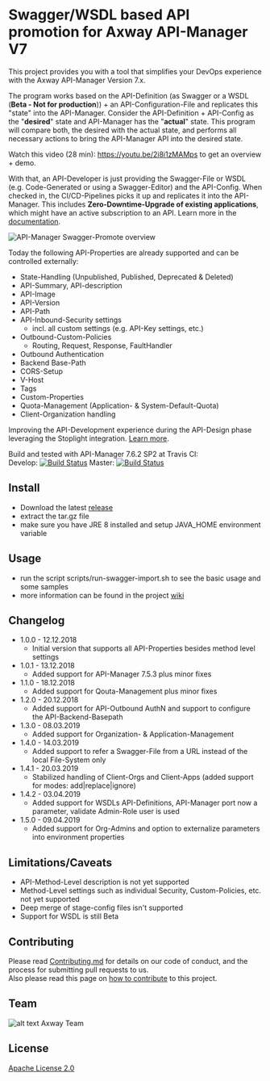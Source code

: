 # Swagger/WSDL based API promotion for Axway API-Manager V7

This project provides you with a tool that simplifies your DevOps experience with the Axway API-Manager Version 7.x. 

The program works based on the API-Definition (as Swagger or a WSDL (__Beta - Not for production__)) + an API-Configuration-File and replicates this "state" into the API-Manager. Consider the API-Definition + API-Config as the "__desired__" state and API-Manager has the "__actual__" state. This program will compare both, the desired with the actual state, and performs all necessary actions to bring the API-Manager API into the desired state.

Watch this video (28 min): https://youtu.be/2i8i1zMAMps to get an overview + demo.

With that, an API-Developer is just providing the Swagger-File or WSDL (e.g. Code-Generated or using a Swagger-Editor) and the API-Config. When checked in, the CI/CD-Pipelines picks it up and replicates it into the API-Manager. 
This includes __Zero-Downtime-Upgrade of existing applications__, which might have an active subscription to an API. Learn more in the [documentation](https://github.com/Axway-API-Management-Plus/apimanager-swagger-promote/wiki).

![API-Manager Swagger-Promote overview]( https://github.com/Axway-API-Management-Plus/apimanager-swagger-promote/blob/master/src/lib/images/apimanager-swagger-promote-overview.png )

Today the following API-Properties are already supported and can be controlled externally:
- State-Handling (Unpublished, Published, Deprecated & Deleted)
- API-Summary, API-description
- API-Image 
- API-Version
- API-Path
- API-Inbound-Security settings 
  - incl. all custom settings (e.g. API-Key settings, etc.)
- Outbound-Custom-Policies
  - Routing, Request, Response, FaultHandler
- Outbound Authentication
- Backend Base-Path
- CORS-Setup
- V-Host
- Tags
- Custom-Properties
- Quota-Management (Application- & System-Default-Quota)
- Client-Organization handling  

Improving the API-Development experience during the API-Design phase leveraging the Stoplight integration. [Learn more](https://github.com/Axway-API-Management-Plus/apimanager-swagger-promote/wiki/Stoplight-Integration).

Build and tested with API-Manager 7.6.2 SP2 at Travis CI:  
Develop: [![Build Status](https://travis-ci.org/Axway-API-Management-Plus/apimanager-swagger-promote.svg?branch=develop)](https://travis-ci.org/Axway-API-Management-Plus/apimanager-swagger-promote)
Master: [![Build Status](https://travis-ci.org/Axway-API-Management-Plus/apimanager-swagger-promote.svg?branch=master)](https://travis-ci.org/Axway-API-Management-Plus/apimanager-swagger-promote)

## Install
- Download the latest [release](https://github.com/Axway-API-Management-Plus/apimanager-swagger-promote/releases)
- extract the tar.gz file
- make sure you have JRE 8 installed and setup JAVA_HOME environment variable

## Usage
- run the script scripts/run-swagger-import.sh to see the basic usage and some samples
- more information can be found in the project [wiki](https://github.com/Axway-API-Management-Plus/apimanager-swagger-promote/wiki) 

## Changelog
- 1.0.0 - 12.12.2018
  - Initial version that supports all API-Properties besides method level settings
- 1.0.1 - 13.12.2018
  - Added support for API-Manager 7.5.3 plus minor fixes
- 1.1.0 - 18.12.2018
  - Added support for Qouta-Management plus minor fixes
- 1.2.0 - 20.12.2018
  - Added support for API-Outbound AuthN and support to configure the API-Backend-Basepath
- 1.3.0 - 08.03.2019
  - Added support for Organization- & Application-Management
- 1.4.0 - 14.03.2019
  - Added support to refer a Swagger-File from a URL instead of the local File-System only
- 1.4.1 - 20.03.2019
  - Stabilized handling of Client-Orgs and Client-Apps (added support for modes: add|replace|ignore)
- 1.4.2 - 03.04.2019
  - Added support for WSDLs API-Definitions, API-Manager port now a parameter, validate Admin-Role user is used
- 1.5.0 - 09.04.2019
  - Added support for Org-Admins and option to externalize parameters into environment properties


## Limitations/Caveats
- API-Method-Level description is not yet supported
- Method-Level settings such as individual Security, Custom-Policies, etc. not yet supported
- Deep merge of stage-config files isn't supported
- Support for WSDL is still Beta

## Contributing

Please read [Contributing.md](https://github.com/Axway-API-Management-Plus/Common/blob/master/Contributing.md) for details on our code of conduct, and the process for submitting pull requests to us.  
Also please read this page on [how to contribute](https://github.com/Axway-API-Management-Plus/apimanager-swagger-promote/wiki/Contribute-to-this-project) to this project.

## Team

![alt text][Axwaylogo] Axway Team

[Axwaylogo]: https://github.com/Axway-API-Management/Common/blob/master/img/AxwayLogoSmall.png  "Axway logo"


## License
[Apache License 2.0](/LICENSE)
